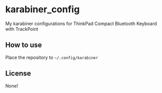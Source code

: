 # karabiner_config
My karabiner configurations for ThinkPad Compact Bluetooth Keyboard with TrackPoint

## How to use

Place the repository to `~/.config/karabiner`

## License

None!

